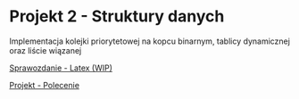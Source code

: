 # Projekt 2 - Struktury danych

Implementacja kolejki priorytetowej na kopcu binarnym, tablicy dynamicznej oraz liście wiązanej

[Sprawozdanie - Latex (WIP)](https://www.overleaf.com/1478184344gnyysypgdywp#5d5a35)

[Projekt - Polecenie](https://kam.pwr.edu.pl/piotr-p-nowakpwr-edu-pl/files//Materia%C5%82y/Struktury%20Danych/Do%20pokazania/Projekt%202.pdf)

